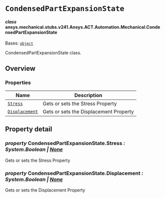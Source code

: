# `CondensedPartExpansionState`

<a id="ansys.mechanical.stubs.v241.Ansys.ACT.Automation.Mechanical.CondensedPartExpansionState"></a>

#### *class* ansys.mechanical.stubs.v241.Ansys.ACT.Automation.Mechanical.CondensedPartExpansionState

Bases: [`object`](https://docs.python.org/3/library/functions.html#object)

CondensedPartExpansionState class.

<!-- !! processed by numpydoc !! -->

<a id="overview"></a>

## Overview

### Properties

| Name | Description |
|-------------------------------------------------------------|----------------------------------------|
| [`Stress`](#CondensedPartExpansionState.Stress)             | Gets or sets the Stress Property       |
| [`Displacement`](#CondensedPartExpansionState.Displacement) | Gets or sets the Displacement Property |

<a id="property-detail"></a>

## Property detail

<a id="CondensedPartExpansionState.Stress"></a>

### *property* CondensedPartExpansionState.Stress *: System.Boolean | [None](https://docs.python.org/3/library/constants.html#None)*

Gets or sets the Stress Property

<!-- !! processed by numpydoc !! -->

<a id="CondensedPartExpansionState.Displacement"></a>

### *property* CondensedPartExpansionState.Displacement *: System.Boolean | [None](https://docs.python.org/3/library/constants.html#None)*

Gets or sets the Displacement Property

<!-- !! processed by numpydoc !! -->

